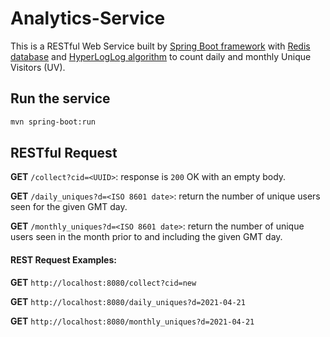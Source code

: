 # Analytics-Service

This is a RESTful Web Service built by [Spring Boot framework](https://spring.io/) with [Redis database](https://redis.io/) and [HyperLogLog algorithm](https://en.wikipedia.org/wiki/HyperLogLog) to count daily and monthly Unique Visitors (UV).

## Run the service
```sh
mvn spring-boot:run
```

## RESTful Request
**GET** `/collect?cid=<UUID>`: response is `200` OK with an empty body.

**GET** `/daily_uniques?d=<ISO 8601 date>`: return the number of unique users seen for the given GMT day.

**GET** `/monthly_uniques?d=<ISO 8601 date>`: return the number of unique users seen in the month prior to and including the given GMT day.


#### REST Request Examples:

**GET** `http://localhost:8080/collect?cid=new`

**GET** `http://localhost:8080/daily_uniques?d=2021-04-21`

**GET** `http://localhost:8080/monthly_uniques?d=2021-04-21`
